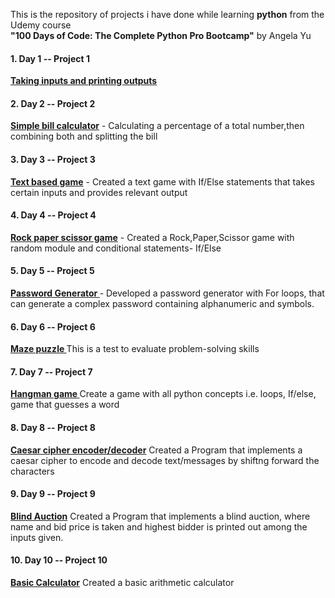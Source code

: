 This is the repository of projects i have done while learning **python** from the Udemy course<br> **"100 Days of Code: The Complete Python Pro Bootcamp"** by Angela Yu

#### 1. Day 1 -- Project 1
**[ Taking inputs and printing outputs](project1.py)**
#### 2. Day 2 -- Project 2
**[ Simple bill calculator](Project2_simple_bill_calculator.py)** - Calculating a percentage of a total number,then combining both and splitting the bill
#### 3. Day 3 -- Project 3 
**[ Text based game](project3_text_based_game.py)** - Created a text game with If/Else statements that takes certain inputs and provides relevant output
#### 4. Day 4 -- Project 4 
**[ Rock paper scissor game](project4_rps_game.py)** - Created a Rock,Paper,Scissor game with random module and conditional statements- If/Else 
#### 5. Day 5 -- Project 5 
**[ Password Generator ](project5-password-generator.py)** - Developed a password generator with For loops, that can generate a complex password containing alphanumeric and symbols.
#### 6. Day 6 -- Project 6
**[ Maze puzzle ](project6.py)** This is a test to evaluate problem-solving skills
#### 7. Day 7 -- Project 7
**[ Hangman game ](project7/main.py)** Create a game with all python concepts i.e. loops, If/else, game that guesses a word
#### 8. Day 8 -- Project 8
**[ Caesar cipher encoder/decoder](project8_caesar_cipher.py)** Created a Program that implements a caesar cipher to encode and decode text/messages by shiftng forward the characters
#### 9. Day 9 -- Project 9
**[ Blind Auction](project9_auction.py)** Created a Program that implements a blind auction, where name and bid price is taken and highest bidder is printed out among the inputs given.
#### 10. Day 10 -- Project 10
**[Basic Calculator](project10_calculator_basic.py)** Created a basic arithmetic calculator
